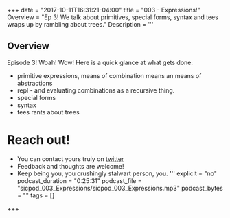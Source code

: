 +++
date = "2017-10-11T16:31:21-04:00"
title = "003 - Expressions!"
Overview = "Ep 3! We talk about primitives, special forms, syntax and tees wraps up by rambling about trees."
Description = '''
## Overview
Episode 3! Woah! Wow! Here is a quick glance at what gets done:

- primitive expressions, means of combination means an means of abstractions
- repl - and evaluating combinations as a recursive thing.
- special forms
- syntax
- tees rants about trees

# Reach out!
- You can contact yours truly on [twitter](https://twitter.com/teesloane)
- Feedback and thoughts are welcome!
- Keep being you, you crushingly stalwart person, you.
'''
explicit = "no"
podcast_duration = "0:25:31"
podcast_file = "sicpod_003_Expressions/sicpod_003_Expressions.mp3"
podcast_bytes = ""
tags = []

+++



